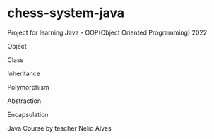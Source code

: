 # chess-system-java

Project for learning Java - OOP(Object Oriented Programming) 2022

Object

Class

Inheritance

Polymorphism

Abstraction

Encapsulation

Java Course by teacher Nelio Alves
